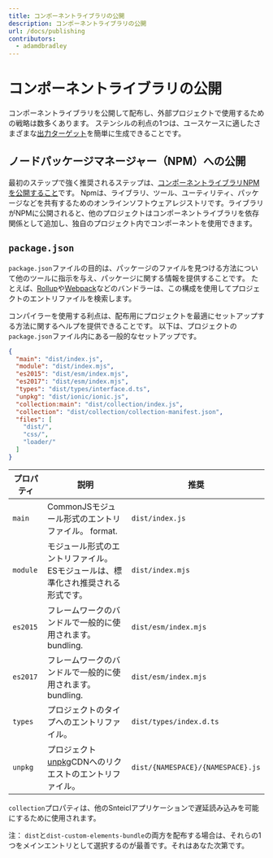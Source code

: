 ```yaml
---
title: コンポーネントライブラリの公開
description: コンポーネントライブラリの公開
url: /docs/publishing
contributors:
  - adamdbradley
---
```


# コンポーネントライブラリの公開

コンポーネントライブラリを公開して配布し、外部プロジェクトで使用するための戦略は数多くあります。 ステンシルの利点の1つは、ユースケースに適したさまざまな[出力ターゲット](/docs/output-targets)を簡単に生成できることです。

## ノードパッケージマネージャー（NPM）への公開

最初のステップで強く推奨されるステップは、[コンポーネントライブラリNPMを公開すること](](https://docs.npmjs.com/getting-started/publishing-npm-packages))です。 Npmは、ライブラリ、ツール、ユーティリティ、パッケージなどを共有するためのオンラインソフトウェアレジストリです。ライブラリがNPMに公開されると、他のプロジェクトはコンポーネントライブラリを依存関係として追加し、独自のプロジェクト内でコンポーネントを使用できます。


## `package.json`

`package.json`ファイルの目的は、パッケージのファイルを見つける方法について他のツールに指示を与え、パッケージに関する情報を提供することです。 たとえば、[Rollup](https://rollupjs.org/)や[Webpack](https://webpack.js.org/)などのバンドラーは、この構成を使用してプロジェクトのエントリファイルを検索します。

コンパイラーを使用する利点は、配布用にプロジェクトを最適にセットアップする方法に関するヘルプを提供できることです。 以下は、プロジェクトの `package.json`ファイル内にある一般的なセットアップです。

```json
{
  "main": "dist/index.js",
  "module": "dist/index.mjs",
  "es2015": "dist/esm/index.mjs",
  "es2017": "dist/esm/index.mjs",
  "types": "dist/types/interface.d.ts",
  "unpkg": "dist/ionic/ionic.js",
  "collection:main": "dist/collection/index.js",
  "collection": "dist/collection/collection-manifest.json",
  "files": [
    "dist/",
    "css/",
    "loader/"
  ]
}
```

| プロパティ | 説明                                                                                         | 推奨                       |
|----------|-----------------------------------------------------------------------------------------------------|-----------------------------------|
| `main`            | CommonJSモジュール形式のエントリファイル。 format.                                                  | `dist/index.js`                   |
| `module`          | モジュール形式のエントリファイル。 ESモジュールは、標準化され推奨される形式です。 | `dist/index.mjs`                  |
| `es2015`          | フレームワークのバンドルで一般的に使用されます。 bundling.                                                       | `dist/esm/index.mjs`              |
| `es2017`          | フレームワークのバンドルで一般的に使用されます。 bundling.                                                       | `dist/esm/index.mjs`              |
| `types`           | プロジェクトのタイプへのエントリファイル。                                                         | `dist/types/index.d.ts`           |
| `unpkg`           | プロジェクト[unpkg](https://unpkg.com/)CDNへのリクエストのエントリファイル。                   | `dist/{NAMESPACE}/{NAMESPACE}.js` |


`collection`プロパティは、他のSnteiclアプリケーションで遅延読み込みを可能にするために使用されます。

注： `dist`と`dist-custom-elements-bundle`の両方を配布する場合は、それらの1つをメインエントリとして選択するのが最善です。それはあなた次第です。